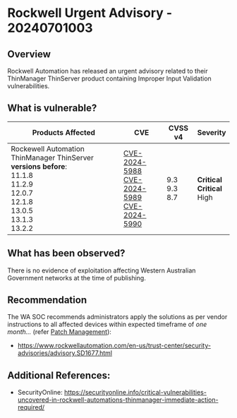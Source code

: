 # Rockwell Urgent Advisory - 20240701003

## Overview

Rockwell Automation has released an urgent advisory related to their ThinManager ThinServer product containing Improper Input Validation vulnerabilities.

## What is vulnerable?

| Products Affected  | CVE | CVSS v4 | Severity |
| --- | --- | --- | --- |
| Rockewell Automation ThinManager ThinServer **versions before**: </br> 11.1.8 </br> 11.2.9 </br> 12.0.7 </br> 12.1.8 </br> 13.0.5 </br> 13.1.3 </br> 13.2.2 | [CVE-2024-5988](https://nvd.nist.gov/vuln/detail/CVE-2024-5988) </br> [CVE-2024-5989](https://nvd.nist.gov/vuln/detail/CVE-2024-5989) </br> [CVE-2024-5990](https://nvd.nist.gov/vuln/detail/CVE-2024-5990) | 9.3 </br> 9.3 </br> 8.7 | **Critical** </br> **Critical** </br> High |

## What has been observed?

There is no evidence of exploitation affecting Western Australian Government networks at the time of publishing.

## Recommendation

The WA SOC recommends administrators apply the solutions as per vendor instructions to all affected devices within expected timeframe of *one month...* (refer [Patch Management](../guidelines/patch-management.md)):

- <https://www.rockwellautomation.com/en-us/trust-center/security-advisories/advisory.SD1677.html>

## Additional References:

- SecurityOnline: <https://securityonline.info/critical-vulnerabilities-uncovered-in-rockwell-automations-thinmanager-immediate-action-required/>